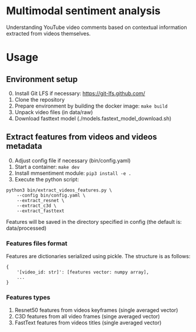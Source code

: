 # Multimodal sentiment analysis
Understanding YouTube video comments based on contextual information extracted from videos themselves.

# Usage
## Environment setup
0. Install Git LFS if necessary: https://git-lfs.github.com/
1. Clone the repository
2. Prepare environment by building the docker image:
   `make build`
3. Unpack video files (in data/raw)
4. Download fasttext model (./models.fastext_model_download.sh)

## Extract features from videos and videos metadata
0. Adjust config file if necessary (bin/config.yaml)
1. Start a container:
`make dev`
2. Install mmsentiment module:
`pip3 install -e .`
3. Execute the python script:
```
python3 bin/extract_videos_features.py \
    --config bin/config.yaml \
    --extract_resnet \
    --extract_c3d \
    --extract_fasttext
```

Features will be saved in the directory specified in config (the default is: data/processed)

### Features files format
Features are dictionaries serialized using pickle. The structure is as follows:

```
{
    '[video_id: str]': [features vector: numpy array],
    ...
}
```

### Features types
1. Resnet50 features from videos keyframes (single averaged vector)
2. C3D features from all video frames (singe averaged vector)
3. FastText features from videos titles (single averaged vector)


